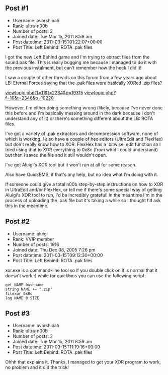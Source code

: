 ## Post #1
- Username: avarshinah
- Rank: ultra-n00b
- Number of posts: 2
- Joined date: Tue Mar 15, 2011 8:59 am
- Post datetime: 2011-03-15T01:22:07+00:00
- Post Title: Left Behind: ROTA .pak files

I got the new Left Behind game and I'm trying to extract files from the sound.pak file. This is really bugging me because I managed to do it with the previous instalment, but can't remember how the heck I did it!

I saw a couple of other threads on this forum from a few years ago about LB: Eternal Forces saying that the .pak files were basically XORed .zip files?

[viewtopic.php?f=11&t=2234&p=19315](http://forum.xentax.com/viewtopic.php?f=11&t=2234&p=19315)
[viewtopic.php?f=10&t=2346&p=19220](http://forum.xentax.com/viewtopic.php?f=10&t=2346&p=19220)

However, I'm either doing something wrong (likely, because I've never done this before and I'm basically messing around in the dark because I don't understand any of it) or there's something different about the LB: ROTA files. 

I've got a variety of .pak extractors and decompression software, none of which is working. I also have a couple of hex editors (UltraEdit and FlexHex) but don't really know how to XOR. FlexHex has a 'bitwise' edit function so I tried using that to XOR everything to 0x8c (from what I could understand) but then I saved the file and it still wouldn't open.

I've got Aluigi's XOR tool but it won't run at all for some reason.

Also have QuickBMS, if that's any help, but no idea what I'm doing with it.

If someone could give a total n00b step-by-step instructions on how to XOR in UltraEdit and/or FlexHex, or tell me if there's some special way of getting Aluigi's XOR tool to run, I'd be incredibly grateful! In the meantime I'm in the process of uploading the .pak file but it's taking a while so I thought I'd ask this in the meantime.
## Post #2
- Username: aluigi
- Rank: VVIP member
- Number of posts: 1916
- Joined date: Thu Dec 08, 2005 7:26 pm
- Post datetime: 2011-03-15T09:12:30+00:00
- Post Title: Left Behind: ROTA .pak files

xor.exe is a command-line tool so if you double click on it is normal that it doesn't work :)
while for quickbms you can use the following script:

```
get NAME basename
string NAME += ".zip"
filexor 0x8c
log NAME 0 SIZE
```
## Post #3
- Username: avarshinah
- Rank: ultra-n00b
- Number of posts: 2
- Joined date: Tue Mar 15, 2011 8:59 am
- Post datetime: 2011-03-15T11:19:16+00:00
- Post Title: Left Behind: ROTA .pak files

Ohhh that explains it. Thanks, I managed to get your XOR program to work, no problem   and it did the trick!

